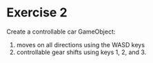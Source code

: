 # Exercise 2

Create a controllable car GameObject:

1. moves on all directions using the WASD keys
2. controllable gear shifts using keys 1, 2, and 3.
